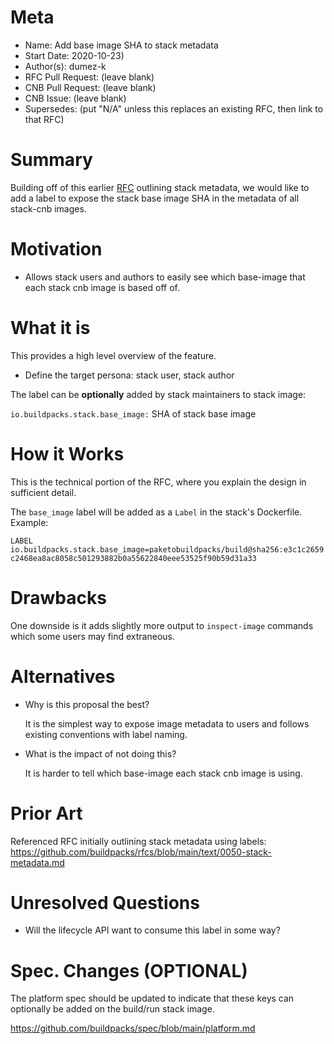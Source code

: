 # Meta
[meta]: #meta
- Name: Add base image SHA to stack metadata
- Start Date: 2020-10-23)
- Author(s): dumez-k
- RFC Pull Request: (leave blank)
- CNB Pull Request: (leave blank)
- CNB Issue: (leave blank)
- Supersedes: (put "N/A" unless this replaces an existing RFC, then link to that RFC)

# Summary
[summary]: #summary

Building off of this earlier [RFC](https://github.com/buildpacks/rfcs/blob/main/text/0050-stack-metadata.md) outlining stack metadata,
we would like to add a label to expose the stack base image SHA in the metadata of all stack-cnb images.

# Motivation
[motivation]: #motivation

- Allows stack users and authors to easily see which base-image that each stack cnb image is based off of.

# What it is
[what-it-is]: #what-it-is

This provides a high level overview of the feature.

- Define the target persona: stack user, stack author

The label can be **optionally** added by stack maintainers to stack image:
 
`io.buildpacks.stack.base_image:` SHA of stack base image


# How it Works
[how-it-works]: #how-it-works

This is the technical portion of the RFC, where you explain the design in sufficient detail.

The `base_image` label will be added as a `Label` in the stack's Dockerfile.
Example:

`LABEL io.buildpacks.stack.base_image=paketobuildpacks/build@sha256:e3c1c2659c2468ea8ac8058c501293882b0a55622840eee53525f90b59d31a33`

# Drawbacks
[drawbacks]: #drawbacks

One downside is it adds slightly more output to `inspect-image` commands which some users may find extraneous.

# Alternatives
[alternatives]: #alternatives
  
- Why is this proposal the best?

  It is the simplest way to expose image metadata to users and follows existing conventions with label naming.
- What is the impact of not doing this?

  It is harder to tell which base-image each stack cnb image is using.  

# Prior Art
[prior-art]: #prior-art

Referenced RFC initially outlining stack metadata using labels: https://github.com/buildpacks/rfcs/blob/main/text/0050-stack-metadata.md

# Unresolved Questions
[unresolved-questions]: #unresolved-questions

- Will the lifecycle API want to consume this label in some way?

# Spec. Changes (OPTIONAL)
[spec-changes]: #spec-changes
The platform spec should be updated to indicate that these keys can optionally be added on the build/run stack image.

https://github.com/buildpacks/spec/blob/main/platform.md
